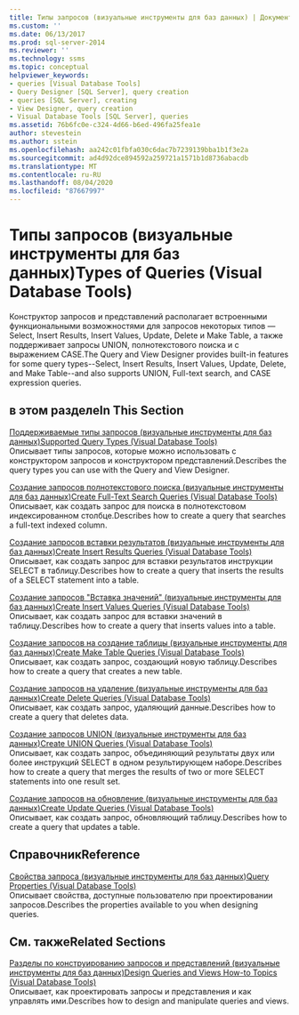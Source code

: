 ```yaml
---
title: Типы запросов (визуальные инструменты для баз данных) | Документация Майкрософт
ms.custom: ''
ms.date: 06/13/2017
ms.prod: sql-server-2014
ms.reviewer: ''
ms.technology: ssms
ms.topic: conceptual
helpviewer_keywords:
- queries [Visual Database Tools]
- Query Designer [SQL Server], query creation
- queries [SQL Server], creating
- View Designer, query creation
- Visual Database Tools [SQL Server], queries
ms.assetid: 76b6fc0e-c324-4d66-b6ed-496fa25fea1e
author: stevestein
ms.author: sstein
ms.openlocfilehash: aa242c01fbfa030c6dac7b7239139bba1b1f3e2a
ms.sourcegitcommit: ad4d92dce894592a259721a1571b1d8736abacdb
ms.translationtype: MT
ms.contentlocale: ru-RU
ms.lasthandoff: 08/04/2020
ms.locfileid: "87667997"
---
```

# <a name="types-of-queries-visual-database-tools"></a><span data-ttu-id="e6b89-102">Типы запросов (визуальные инструменты для баз данных)</span><span class="sxs-lookup"><span data-stu-id="e6b89-102">Types of Queries (Visual Database Tools)</span></span>
  <span data-ttu-id="e6b89-103">Конструктор запросов и представлений располагает встроенными функциональными возможностями для запросов некоторых типов — Select, Insert Results, Insert Values, Update, Delete и Make Table, а также поддерживает запросы UNION, полнотекстового поиска и с выражением CASE.</span><span class="sxs-lookup"><span data-stu-id="e6b89-103">The Query and View Designer provides built-in features for some query types--Select, Insert Results, Insert Values, Update, Delete, and Make Table--and also supports UNION, Full-text search, and CASE expression queries.</span></span>  
  
## <a name="in-this-section"></a><span data-ttu-id="e6b89-104">в этом разделе</span><span class="sxs-lookup"><span data-stu-id="e6b89-104">In This Section</span></span>  
 [<span data-ttu-id="e6b89-105">Поддерживаемые типы запросов (визуальные инструменты для баз данных)</span><span class="sxs-lookup"><span data-stu-id="e6b89-105">Supported Query Types &#40;Visual Database Tools&#41;</span></span>](visual-database-tools.md)  
 <span data-ttu-id="e6b89-106">Описывает типы запросов, которые можно использовать с конструктором запросов и конструктором представлений.</span><span class="sxs-lookup"><span data-stu-id="e6b89-106">Describes the query types you can use with the Query and View Designer.</span></span>  
  
 [<span data-ttu-id="e6b89-107">Создание запросов полнотекстового поиска (визуальные инструменты для баз данных)</span><span class="sxs-lookup"><span data-stu-id="e6b89-107">Create Full-Text Search Queries &#40;Visual Database Tools&#41;</span></span>](create-full-text-search-queries-visual-database-tools.md)  
 <span data-ttu-id="e6b89-108">Описывает, как создать запрос для поиска в полнотекстовом индексированном столбце.</span><span class="sxs-lookup"><span data-stu-id="e6b89-108">Describes how to create a query that searches a full-text indexed column.</span></span>  
  
 [<span data-ttu-id="e6b89-109">Создание запросов вставки результатов (визуальные инструменты для баз данных)</span><span class="sxs-lookup"><span data-stu-id="e6b89-109">Create Insert Results Queries &#40;Visual Database Tools&#41;</span></span>](create-insert-results-queries-visual-database-tools.md)  
 <span data-ttu-id="e6b89-110">Описывает, как создать запрос для вставки результатов инструкции SELECT в таблицу.</span><span class="sxs-lookup"><span data-stu-id="e6b89-110">Describes how to create a query that inserts the results of a SELECT statement into a table.</span></span>  
  
 [<span data-ttu-id="e6b89-111">Создание запросов "Вставка значений" (визуальные инструменты для баз данных)</span><span class="sxs-lookup"><span data-stu-id="e6b89-111">Create Insert Values Queries &#40;Visual Database Tools&#41;</span></span>](create-insert-values-queries-visual-database-tools.md)  
 <span data-ttu-id="e6b89-112">Описывает, как создать запрос для вставки значений в таблицу.</span><span class="sxs-lookup"><span data-stu-id="e6b89-112">Describes how to create a query that inserts values into a table.</span></span>  
  
 [<span data-ttu-id="e6b89-113">Создание запросов на создание таблицы (визуальные инструменты для баз данных)</span><span class="sxs-lookup"><span data-stu-id="e6b89-113">Create Make Table Queries &#40;Visual Database Tools&#41;</span></span>](create-make-table-queries-visual-database-tools.md)  
 <span data-ttu-id="e6b89-114">Описывает, как создать запрос, создающий новую таблицу.</span><span class="sxs-lookup"><span data-stu-id="e6b89-114">Describes how to create a query that creates a new table.</span></span>  
  
 [<span data-ttu-id="e6b89-115">Создание запросов на удаление (визуальные инструменты для баз данных)</span><span class="sxs-lookup"><span data-stu-id="e6b89-115">Create Delete Queries &#40;Visual Database Tools&#41;</span></span>](delete-queries-visual-database-tools.md)  
 <span data-ttu-id="e6b89-116">Описывает, как создать запрос, удаляющий данные.</span><span class="sxs-lookup"><span data-stu-id="e6b89-116">Describes how to create a query that deletes data.</span></span>  
  
 [<span data-ttu-id="e6b89-117">Создание запросов UNION (визуальные инструменты для баз данных)</span><span class="sxs-lookup"><span data-stu-id="e6b89-117">Create UNION Queries &#40;Visual Database Tools&#41;</span></span>](create-union-queries-visual-database-tools.md)  
 <span data-ttu-id="e6b89-118">Описывает, как создать запрос, объединяющий результаты двух или более инструкций SELECT в одном результирующем наборе.</span><span class="sxs-lookup"><span data-stu-id="e6b89-118">Describes how to create a query that merges the results of two or more SELECT statements into one result set.</span></span>  
  
 [<span data-ttu-id="e6b89-119">Создание запросов на обновление (визуальные инструменты для баз данных)</span><span class="sxs-lookup"><span data-stu-id="e6b89-119">Create Update Queries &#40;Visual Database Tools&#41;</span></span>](create-update-queries-visual-database-tools.md)  
 <span data-ttu-id="e6b89-120">Описывает, как создать запрос, обновляющий таблицу.</span><span class="sxs-lookup"><span data-stu-id="e6b89-120">Describes how to create a query that updates a table.</span></span>  
  
## <a name="reference"></a><span data-ttu-id="e6b89-121">Справочник</span><span class="sxs-lookup"><span data-stu-id="e6b89-121">Reference</span></span>  
 [<span data-ttu-id="e6b89-122">Свойства запроса (визуальные инструменты для баз данных)</span><span class="sxs-lookup"><span data-stu-id="e6b89-122">Query Properties &#40;Visual Database Tools&#41;</span></span>](query-properties-visual-database-tools.md)  
 <span data-ttu-id="e6b89-123">Описывает свойства, доступные пользователю при проектировании запросов.</span><span class="sxs-lookup"><span data-stu-id="e6b89-123">Describes the properties available to you when designing queries.</span></span>  
  
## <a name="related-sections"></a><span data-ttu-id="e6b89-124">См. также</span><span class="sxs-lookup"><span data-stu-id="e6b89-124">Related Sections</span></span>  
 [<span data-ttu-id="e6b89-125">Разделы по конструированию запросов и представлений (визуальные инструменты для баз данных)</span><span class="sxs-lookup"><span data-stu-id="e6b89-125">Design Queries and Views How-to Topics &#40;Visual Database Tools&#41;</span></span>](design-queries-and-views-how-to-topics-visual-database-tools.md)  
 <span data-ttu-id="e6b89-126">Описывает, как проектировать запросы и представления и как управлять ими.</span><span class="sxs-lookup"><span data-stu-id="e6b89-126">Describes how to design and manipulate queries and views.</span></span>  
  
  
